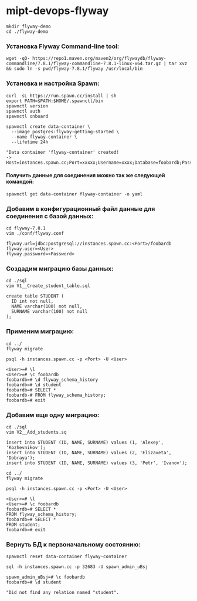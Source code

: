 # mipt-devops-flyway

    mkdir flyway-demo  
    cd ./flyway-demo

### Установка Flyway Command-line tool:

    wget -qO- https://repo1.maven.org/maven2/org/flywaydb/flyway-commandline/7.8.1/flyway-commandline-7.8.1-linux-x64.tar.gz | tar xvz && sudo ln -s pwd/flyway-7.8.1/flyway /usr/local/bin 

### Установка и настройка Spawn:

    curl -sL https://run.spawn.cc/install | sh  
    export PATH=$PATH:$HOME/.spawnctl/bin  
    spawnctl version  
    spawnctl auth  
    spawnctl onboard

    spawnctl create data-container \  
      --image postgres:flyway-getting-started \  
      --name flyway-container \  
      --lifetime 24h

    "Data container 'flyway-container' created!  
    -> Host=instances.spawn.cc;Port=xxxxx;Username=xxxx;Database=foobardb;Password=xxxxxxxxx"
  
#### Получить данные для соединения можно так же следующей командой:

    spawnctl get data-container flyway-container -o yaml
    
### Добавим в конфигурационный файл данные для соединения с базой данных:

    cd flyway-7.8.1  
    vim ./conf/flyway.conf

    flyway.url=jdbc:postgresql://instances.spawn.cc:<Port>/foobardb  
    flyway.user=<User>  
    flyway.password=<Password> 

### Создадим миграцию базы данных:

    cd ./sql  
    vim V1__Create_student_table.sql

    create table STUDENT (  
      ID int not null,  
      NAME varchar(100) not null,  
      SURNAME varchar(100) not null  
    );  

### Применим миграцию:

    cd ../  
    flyway migrate

    psql -h instances.spawn.cc -p <Port> -U <User>

    <User>=# \l  
    <User>=# \c foobardb  
    foobardb=# \d flyway_schema_history  
    foobardb=# \d student  
    foobardb=# SELECT *  
    foobardb-# FROM flyway_schema_history;  
    foobardb=# exit
  
### Добавим еще одну миграцию:

    cd ./sql  
    vim V2__Add_students.sq

    insert into STUDENT (ID, NAME, SURNAME) values (1, 'Alexey', 'Kozhevnikov');  
    insert into STUDENT (ID, NAME, SURNAME) values (2, 'Elizaveta', 'Dobraya');  
    insert into STUDENT (ID, NAME, SURNAME) values (3, 'Petr', 'Ivanov');

    cd ../  
    flyway migrate

    psql -h instances.spawn.cc -p <Port> -U <User>

    <User>=# \l  
    <User>=# \c foobardb  
    foobardb=# SELECT *  
    FROM flyway_schema_history;  
    foobardb=# SELECT *  
    FROM student;  
    foobardb=# exit

### Вернуть БД к первоначальному состоянию:

    spawnctl reset data-container flyway-container

    sql -h instances.spawn.cc -p 32683 -U spawn_admin_uBsj

    spawn_admin_uBsj=# \c foobardb  
    foobardb=# \d student

    "Did not find any relation named "student".
  
